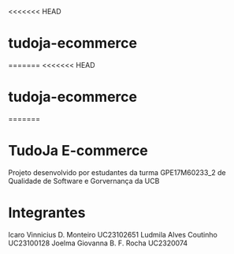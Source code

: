 <<<<<<< HEAD
# tudoja-ecommerce
=======
<<<<<<< HEAD
# tudoja-ecommerce
=======
# TudoJa E-commerce
Projeto desenvolvido por estudantes da turma GPE17M60233_2 de Qualidade de Software e Gorvernança da UCB
# Integrantes
Icaro Vinnicius D. Monteiro UC23102651 
Ludmila Alves Coutinho UC23100128
Joelma Giovanna B. F. Rocha UC2320074